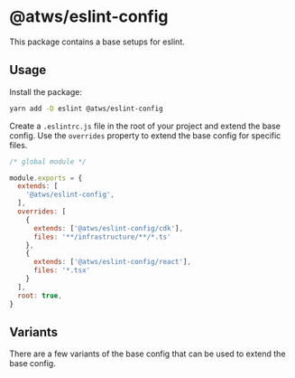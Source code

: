 # @atws/eslint-config

This package contains a base setups for eslint.

## Usage

Install the package:

```bash
yarn add -D eslint @atws/eslint-config
```

Create a `.eslintrc.js` file in the root of your project and extend the base config.
Use the `overrides` property to extend the base config for specific files.

```js
/* global module */

module.exports = {
  extends: [
    '@atws/eslint-config',
  ],
  overrides: [
    {
      extends: ['@atws/eslint-config/cdk'],
      files: '**/infrastructure/**/*.ts'
    },
    {
      extends: ['@atws/eslint-config/react'],
      files: '*.tsx'
    }
  ],
  root: true,
}
```

## Variants

There are a few variants of the base config that can be used to extend the base config.

